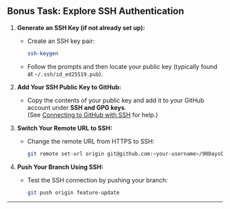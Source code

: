 ## Bonus Task: Explore SSH Authentication
1. **Generate an SSH Key (if not already set up):**
   - Create an SSH key pair:
     ```bash
     ssh-keygen
     ```
   - Follow the prompts and then locate your public key (typically found at `~/.ssh/id_ed25519.pub`).

2. **Add Your SSH Public Key to GitHub:**  
   - Copy the contents of your public key and add it to your GitHub account under **SSH and GPG keys**.  
     (See [Connecting to GitHub with SSH](https://docs.github.com/en/authentication/connecting-to-github-with-ssh) for help.)

3. **Switch Your Remote URL to SSH:**  
   - Change the remote URL from HTTPS to SSH:
     ```bash
     git remote set-url origin git@github.com:<your-username>/90DaysOfDevOps.git
     ```

4. **Push Your Branch Using SSH:**  
   - Test the SSH connection by pushing your branch:
     ```bash
     git push origin feature-update
     ```

---
